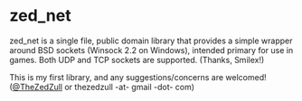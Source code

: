 # zed_net
zed_net is a single file, public domain library that provides a simple wrapper around BSD sockets (Winsock 2.2 on Windows), intended primary for use in games. Both UDP and TCP sockets are supported. (Thanks, Smilex!)

This is my first library, and any suggestions/concerns are welcomed! ([@TheZedZull](https://twitter.com/TheZedZull) or thezedzull -at- gmail -dot- com)
